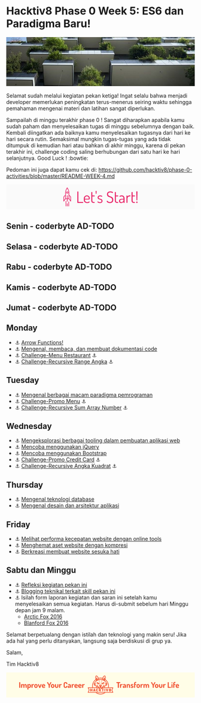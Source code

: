 # Hacktiv8 Phase 0 Week 5: ES6 dan Paradigma Baru!

![Header](assets/header-w4.jpg)

Selamat sudah melalui kegiatan pekan ketiga! Ingat selalu bahwa menjadi developer memerlukan peningkatan terus-menerus seiring waktu sehingga pemahaman mengenai materi dan latihan sangat diperlukan.

Sampailah di minggu terakhir phase 0 ! Sangat diharapkan apabila kamu sudah paham dan menyelesaikan tugas di minggu sebelumnya dengan baik. Kembali diingatkan ada baiknya kamu menyelesaikan tugasnya dari hari ke hari secara rutin. Semaksimal mungkin tugas-tugas yang ada tidak ditumpuk di kemudian hari atau bahkan di akhir minggu, karena di pekan terakhir ini, challenge coding saling berhubungan dari satu hari ke hari selanjutnya. Good Luck ! :bowtie:

Pedoman ini juga dapat kamu cek di: <https://github.com/hacktiv8/phase-0-activities/blob/master/README-WEEK-4.md>

![Let's start!](assets/start.png)

## Senin - coderbyte **AD-TODO**

## Selasa - coderbyte **AD-TODO**

## Rabu - coderbyte **AD-TODO**

## Kamis - coderbyte **AD-TODO**

## Jumat - coderbyte **AD-TODO**

## Monday

- :anchor: [Arrow Functions!](https://github.com/hacktiv8/phase-0-activities/blob/master/modules/oop-basics.md)
- :anchor: [Mengenal, membaca, dan membuat dokumentasi code](https://github.com/hacktiv8/phase-0-activities/blob/master/modules/code-documentation.md)
- :anchor: [Challenge-Menu Restaurant](https://github.com/hacktiv8/phase-0-activities/blob/master/modules/restaurant.md) :anchor:
- :anchor: [Challenge-Recursive Range Angka](https://github.com/hacktiv8/phase-0-activities/blob/master/modules/range-angka.md) :anchor:

## Tuesday

- :anchor: [Mengenal berbagai macam paradigma pemrograman](https://github.com/hacktiv8/phase-0-activities/blob/master/modules/programming-paradigm.md)
- :anchor: [Challenge-Promo Menu](https://github.com/hacktiv8/phase-0-activities/blob/master/modules/promo-menu.md) :anchor:
- :anchor: [Challenge-Recursive Sum Array Number](https://github.com/hacktiv8/phase-0-activities/blob/master/modules/sum-array.md) :anchor:

## Wednesday

- :anchor: [Mengeksplorasi berbagai tooling dalam pembuatan aplikasi web](https://github.com/hacktiv8/phase-0-activities/blob/master/modules/tooling.md)
- :anchor: [Mencoba menggunakan jQuery](https://github.com/hacktiv8/phase-0-activities/blob/master/modules/jquery.md)
- :anchor: [Mencoba menggunakan Bootstrap](https://github.com/hacktiv8/phase-0-activities/blob/master/modules/bootstrap.md)
- :anchor: [Challenge-Promo Credit Card](https://github.com/hacktiv8/phase-0-activities/blob/master/modules/promo-cc.md) :anchor:
- :anchor: [Challenge-Recursive Angka Kuadrat](https://github.com/hacktiv8/phase-0-activities/blob/master/modules/angka-kuadrat.md) :anchor:

## Thursday

- :anchor: [Mengenal teknologi database](https://github.com/hacktiv8/phase-0-activities/blob/master/modules/database.md)
- :anchor: [Mengenal desain dan arsitektur aplikasi](https://github.com/hacktiv8/phase-0-activities/blob/master/modules/app-design-architecture.md)

## Friday

- :anchor: [Melihat performa kecepatan website dengan online tools](https://github.com/hacktiv8/phase-0-activities/blob/master/modules/web-speed.md)
- :anchor: [Menghemat aset website dengan kompresi](https://github.com/hacktiv8/phase-0-activities/blob/master/modules/web-assets-compression.md)
- :anchor: [Berkreasi membuat website sesuka hati](https://github.com/hacktiv8/phase-0-activities/blob/master/modules/web-creation.md)

## Sabtu dan Minggu

- :anchor: [Refleksi kegiatan pekan ini](https://github.com/hacktiv8/phase-0-activities/blob/master/modules/reflection.md)
- :anchor: [Blogging teknikal terkait skill pekan ini](https://github.com/hacktiv8/phase-0-activities/blob/master/modules/blog.md)
- :anchor: Isilah form laporan kegiatan dan saran ini setelah kamu menyelesaikan semua kegiatan. Harus di-submit sebelum hari Minggu depan jam 9 malam.
  - [Arctic Fox 2016](https://airtable.com/shrXseZHwy7gdzqJu)
  - [Blanford Fox 2016](https://airtable.com/shrgOZg66MzJssyNY)

Selamat berpetualang dengan istilah dan teknologi yang makin seru! Jika ada hal yang perlu ditanyakan, langsung saja berdiskusi di grup ya.

Salam,

Tim Hacktiv8

![Hacktiv8 Banner](assets/banner.png)
